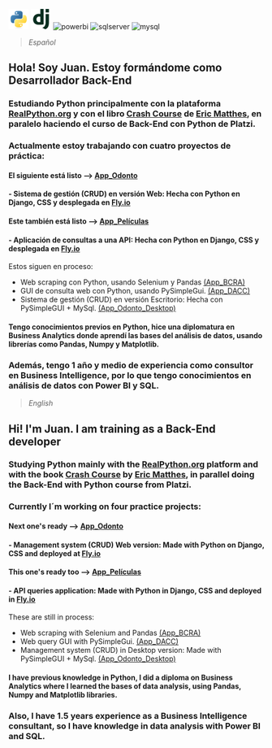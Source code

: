 <p align="left"> <img src="https://raw.githubusercontent.com/devicons/devicon/master/icons/python/python-original.svg" alt="python" width="40" height="40"/> <img src="https://github.com/devicons/devicon/blob/master/icons/django/django-plain.svg" alt="django" width="40" height="40"</a> <img src="https://github.com/microsoft/PowerBI-Icons/blob/main/SVG/Power-BI.svg" alt="powerbi" width="40" height="40"/>  <img src="https://github.com/JuanesFosch/App-DACC/blob/Pruebas-y-modificaciones/microsoft-sql-server-logo-svgrepo-com.svg" alt="sqlserver" width="50" height="50"/> <img src="https://github.com/file-icons/DevOpicons/blob/master/svg/mysql.svg" alt="mysql" width="40" height="40"/> </p>

> *Español*

## Hola! Soy Juan. Estoy formándome como Desarrollador Back-End 
### Estudiando Python principalmente con la plataforma [RealPython.org](https://realpython.com/) y con el libro [Crash Course](https://ehmatthes.github.io/pcc_2e/regular_index/) de [Eric Matthes](https://twitter.com/ehmatthes), en paralelo haciendo el curso de Back-End con Python de Platzi.

### Actualmente estoy trabajando con cuatro proyectos de práctica:
  #### El siguiente está listo -->  [App_Odonto](https://github.com/JuanesFosch/App-Odonto)
  
  #### - Sistema de gestión (CRUD) en versión Web: Hecha con Python en Django, CSS y desplegada en [Fly.io](https://fly.io/)

  #### Este también está listo --> [App_Películas](https://proyecto-peliculas.fly.dev/)

  #### - Aplicación de consultas a una API: Hecha con Python en Django, CSS y desplegada en [Fly.io](https://fly.io/)
  
  Estos siguen en proceso:
  - Web scraping con Python, usando Selenium y Pandas [(App_BCRA)](https://github.com/JuanesFosch/App-Plazo-Fijo)
  - GUI de consulta web con Python, usando PySimpleGui. [(App_DACC)](https://github.com/JuanesFosch/App-DACC)
  - Sistema de gestión (CRUD) en versión Escritorio: Hecha con PySimpleGUI + MySql. [(App_Odonto_Desktop)](https://github.com/JuanesFosch/App-Odonto/tree/App-Lolo-Pruebas-y-modificaciones/desktop_Odonto)
  

#### Tengo conocimientos previos en Python, hice una diplomatura en Business Analytics donde aprendí las bases del análisis de datos, usando librerías como Pandas, Numpy y Matplotlib.

### Además, tengo 1 año y medio de experiencia como consultor en Business Intelligence, por lo que tengo conocimientos en análisis de datos con Power BI y SQL. 


> *English*

## Hi! I'm Juan. I am training as a Back-End developer

### Studying Python mainly with the [RealPython.org](https://realpython.com/) platform and with the book [Crash Course](https://ehmatthes.github.io/pcc_2e/regular_index/) by [Eric Matthes](https://twitter.com/ehmatthes), in parallel doing the Back-End with Python course from Platzi.

### Currently I´m working on four practice projects:
  #### Next one's ready -->  [App_Odonto](https://github.com/JuanesFosch/App-Odonto)
  
  #### - Management system (CRUD) Web version: Made with Python on Django, CSS and deployed at [Fly.io](https://fly.io/)

  #### This one's ready too --> [App_Películas](https://proyecto-peliculas.fly.dev/)

  #### - API queries application: Made with Python in Django, CSS and deployed in [Fly.io](https://fly.io/)
  
  These are still in process:
  - Web scraping with Selenium and Pandas [(App_BCRA)](https://github.com/JuanesFosch/App-Plazo-Fijo)
  - Web query GUI with PySimpleGui. [(App_DACC)](https://github.com/JuanesFosch/App-DACC)
  - Management system (CRUD) in Desktop version: Made with PySimpleGUI + MySql. [(App_Odonto_Desktop)](https://github.com/JuanesFosch/App-Odonto/tree/App-Lolo-Pruebas-y-modificaciones/desktop_Odonto)
 

#### I have previous knowledge in Python, I did a diploma on Business Analytics where I learned the bases of data analysis, using Pandas, Numpy and Matplotlib libraries. 

### Also, I have 1.5 years experience as a Business Intelligence consultant, so I have knowledge in data analysis with Power BI and SQL. 

<!--
**JuanesFosch/JuanesFosch** is a ✨ _special_ ✨ repository because its `README.md` (this file) appears on your GitHub profile.

###Here are some ideas to get you started:

- 🔭 I’m currently working on ...
- 🌱 I’m currently learning ...
- 👯 I’m looking to collaborate on ...
- 🤔 I’m looking for help with ...
- 💬 Ask me about ...
- 📫 How to reach me: ...
- 😄 Pronouns: ...
- ⚡ Fun fact: ...
-->
